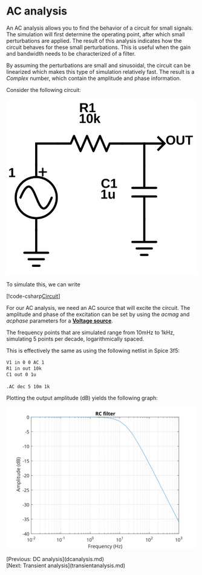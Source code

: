 # AC analysis

An AC analysis allows you to find the behavior of a circuit for small signals. The simulation will first determine the operating point, after which small perturbations are applied. The result of this analysis indicates how the circuit behaves for these small perturbations. This is useful when the gain and bandwidth needs to be characterized of a filter.

By assuming the perturbations are small and sinusoidal, the circuit can be linearized which makes this type of simulation relatively fast. The result is a *Complex* number, which contain the amplitude and phase information.

Consider the following circuit:

<p align="center"><img src="images/example_AC.svg" /></p>

To simulate this, we can write

[!code-csharp[Circuit](../SpiceSharpTest/BasicExampleTests.cs#example_AC)]

For our AC analysis, we need an AC source that will excite the circuit. The amplitude and phase of the excitation can be set by using the *acmag* and *acphase* parameters for a **[Voltage source](xref:SpiceSharp.Components.VoltageSource)**.

The frequency points that are simulated range from 10mHz to 1kHz, simulating 5 points per decade, logarithmically spaced.

This is effectively the same as using the following netlist in Spice 3f5:

```
V1 in 0 0 AC 1
R1 in out 10k
C1 out 0 1u

.AC dec 5 10m 1k
```

Plotting the output amplitude (dB) yields the following graph:

<p align="center"><img src="images/example_ACgraph.svg" /></p>

<div class="pull-left">[Previous: DC analysis](dcanalysis.md)</div> <div class="pull-right">[Next: Transient analysis](transientanalysis.md)</div>
